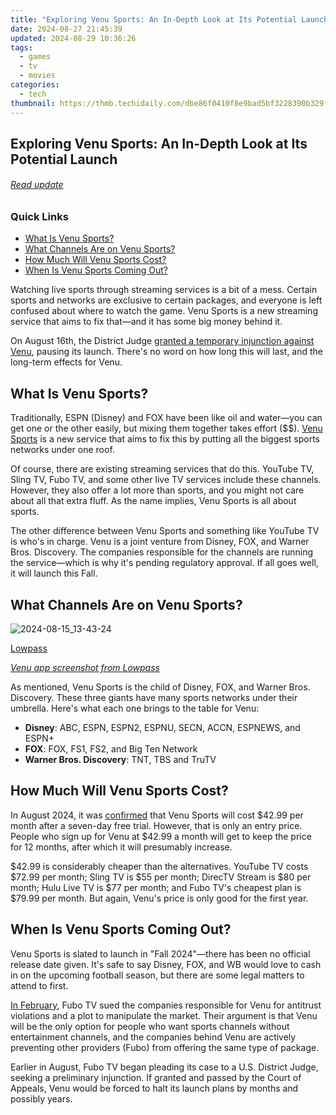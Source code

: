```yaml
---
title: "Exploring Venu Sports: An In-Depth Look at Its Potential Launch"
date: 2024-08-27 21:45:39
updated: 2024-08-29 10:36:26
tags:
  - games
  - tv
  - movies
categories:
  - tech
thumbnail: https://thmb.techidaily.com/dbe86f0410f8e9bad5bf3228390b329f698cfe445d25a553d85696ff0b2a85a2.jpg
---
```


## Exploring Venu Sports: An In-Depth Look at Its Potential Launch

###### [Read update](https://phone-solutions.techidaily.com/in-2024-life360-learn-how-everything-works-on-poco-c50-drfone-by-drfone-virtual-android/) 

### Quick Links

* [What Is Venu Sports?](https://tech-revival.techidaily.com/top-7-benefits-of-leveraging-chatgpt-for-your-medical-inquiries/)
* [What Channels Are on Venu Sports?](https://desktop-recording.techidaily.com/in-2024-effective-audio-capture-for-your-zoom-sessions/)
* [How Much Will Venu Sports Cost?](https://pokemon-go-android.techidaily.com/in-2024-list-of-pokemon-go-joysticks-on-realme-note-50-drfone-by-drfone-virtual-android/)
* [When Is Venu Sports Coming Out?](https://twitter-videos.techidaily.com/in-2024-the-comedy-cache-twitters-best-jokes/)

 Watching live sports through streaming services is a bit of a mess. Certain sports and networks are exclusive to certain packages, and everyone is left confused about where to watch the game. Venu Sports is a new streaming service that aims to fix that—and it has some big money behind it.

 On August 16th, the District Judge [granted a temporary injunction against Venu](https://location-social.techidaily.com/how-to-leave-a-life360-group-on-oneplus-ace-2-pro-without-anyone-knowing-drfone-by-drfone-virtual-android/), pausing its launch. There's no word on how long this will last, and the long-term effects for Venu.

##  What Is Venu Sports?

 Traditionally, ESPN (Disney) and FOX have been like oil and water—you can get one or the other easily, but mixing them together takes effort ($$). [Venu Sports](http://venu.com) is a new service that aims to fix this by putting all the biggest sports networks under one roof.

 Of course, there are existing streaming services that do this. YouTube TV, Sling TV, Fubo TV, and some other live TV services include these channels. However, they also offer a lot more than sports, and you might not care about all that extra fluff. As the name implies, Venu Sports is all about sports.

 The other difference between Venu Sports and something like YouTube TV is who's in charge. Venu is a joint venture from Disney, FOX, and Warner Bros. Discovery. The companies responsible for the channels are running the service—which is why it's pending regulatory approval. If all goes well, it will launch this Fall.

##  What Channels Are on Venu Sports?

![2024-08-15_13-43-24](https://static1.howtogeekimages.com/wordpress/wp-content/uploads/2024/08/2024-08-15_13-43-24.png) 

[Lowpass](https://www.lowpass.cc/p/venu-sports-leak-screenshots-prelaunch)

[_Venu app screenshot from Lowpass_](https://www.lowpass.cc/p/venu-sports-leak-screenshots-prelaunch)

 As mentioned, Venu Sports is the child of Disney, FOX, and Warner Bros. Discovery. These three giants have many sports networks under their umbrella. Here's what each one brings to the table for Venu:

* **Disney**: ABC, ESPN, ESPN2, ESPNU, SECN, ACCN, ESPNEWS, and ESPN+
* **FOX**: FOX, FS1, FS2, and Big Ten Network
* **Warner Bros. Discovery**: TNT, TBS and TruTV

##  How Much Will Venu Sports Cost?

 In August 2024, it was [confirmed](https://win-answers.techidaily.com/resolved-issue-addressed-persistent-app-failures-for-wot-blitz-users/) that Venu Sports will cost $42.99 per month after a seven-day free trial. However, that is only an entry price. People who sign up for Venu at $42.99 a month will get to keep the price for 12 months, after which it will presumably increase.

 $42.99 is considerably cheaper than the alternatives. YouTube TV costs $72.99 per month; Sling TV is $55 per month; DirecTV Stream is $80 per month; Hulu Live TV is $77 per month; and Fubo TV's cheapest plan is $79.99 per month. But again, Venu's price is only good for the first year.

##  When Is Venu Sports Coming Out?

 Venu Sports is slated to launch in "Fall 2024"—there has been no official release date given. It's safe to say Disney, FOX, and WB would love to cash in on the upcoming football season, but there are some legal matters to attend to first.

[In February](https://vp-tips.techidaily.com/new-2024-approved-master-plan-youtube-content-into-mp4/), Fubo TV sued the companies responsible for Venu for antitrust violations and a plot to manipulate the market. Their argument is that Venu will be the only option for people who want sports channels without entertainment channels, and the companies behind Venu are actively preventing other providers (Fubo) from offering the same type of package.

 Earlier in August, Fubo TV began pleading its case to a U.S. District Judge, seeking a preliminary injunction. If granted and passed by the Court of Appeals, Venu would be forced to halt its launch plans by months and possibly years.

<ins class="adsbygoogle"
     style="display:block"
     data-ad-format="autorelaxed"
     data-ad-client="ca-pub-7571918770474297"
     data-ad-slot="1223367746"></ins>



<ins class="adsbygoogle"
     style="display:block"
     data-ad-client="ca-pub-7571918770474297"
     data-ad-slot="8358498916"
     data-ad-format="auto"
     data-full-width-responsive="true"></ins>
